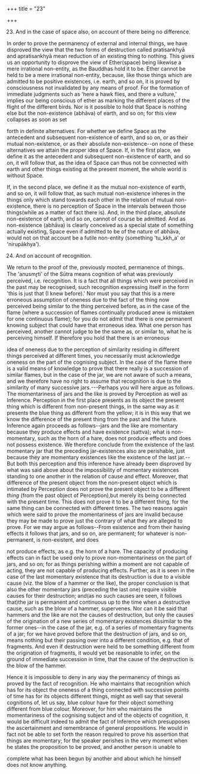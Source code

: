 +++
title = "23"

+++


23. And in the case of space also, on account of there being no difference.

In order to prove the permanency of external and internal things, we have disproved the view that the two forms of destruction called pratisankhyā and apratisankhyā mean reduction of an existing thing to nothing. This gives us an opportunity to disprove the view of Ether(space) being likewise a mere irrational non-entity, as the Bauddhas hold it to be. Ether cannot be held to be a mere irrational non-entity, because, like those things which are admitted to be positive existences, i.e. earth, and so on, it is proved by consciousness not invalidated by any means of proof. For the formation of immediate judgments such as 'here a hawk flies, and there a vulture,' implies our being conscious of ether as marking the different places of the flight of the different birds. Nor is it possible to hold that Space is nothing else but the non-existence (abhāva) of earth, and so on; for this view collapses as soon as set

forth in definite alternatives. For whether we define Space as the antecedent and subsequent non-existence of earth, and so on, or as their mutual non-existence, or as their absolute non-existence--on none of these alternatives we attain the proper idea of Space. If, in the first place, we define it as the antecedent and subsequent non-existence of earth, and so on, it will follow that, as the idea of Space can thus not be connected with earth and other things existing at the present moment, the whole world is without Space.

If, in the second place, we define it as the mutual non-existence of earth, and so on, it will follow that, as such mutual non-existence inheres in the things only which stand towards each other in the relation of mutual non-existence, there is no perception of Space in the intervals between those things(while as a matter of fact there is). And, in the third place, absolute non-existence of earth, and so on, cannot of course be admitted. And as non-existence (abhāva) is clearly conceived as a special state of something actually existing, Space even if admitted to be of the nature of abhāva, would not on that account be a futile non-entity (something 'tu_kkh_a' or 'nirupākhya').

24. And on account of recognition.

We return to the proof of the, previously mooted, permanence of things. The 'anusmr̥ti' of the Sūtra means cognition of what was previously perceived, i.e. recognition. It is a fact that all things which were perceived in the past may be recognised, such recognition expressing itself in the form 'this is just that (I knew before).' Nor must you say that this is a mere erroneous assumption of oneness due to the fact of the thing now perceived being similar to the thing perceived before, as in the case of the flame (where a succession of flames continually produced anew is mistaken for one continuous flame); for you do not admit that there is one permanent knowing subject that could have that erroneous idea. What one person has perceived, another cannot judge to be the same as, or similar to, what he is perceiving himself. If therefore you hold that there is an erroneous

idea of oneness due to the perception of similarity residing in different things perceived at different times, you necessarily must acknowledge oneness on the part of the cognising subject. In the case of the flame there is a valid means of knowledge to prove that there really is a succession of similar flames, but in the case of the jar, we are not aware of such a means, and we therefore have no right to assume that recognition is due to the similarity of many successive jars.---Perhaps you will here argue as follows. The momentariness of jars and the like is proved by Perception as well as Inference. Perception in the first place presents as its object the present thing which is different from non-present things, in the same way as it presents the blue thing as different from the yellow; it is in this way that we know the difference of the present thing from the past and the future. Inference again proceeds as follows--jars and the like are momentary because they produce effects and have existence (sattva); what is non-momentary, such as the horn of a hare, does not produce effects and does not possess existence. We therefore conclude from the existence of the last momentary jar that the preceding jar-existences also are perishable, just because they are momentary existences like the existence of the last jar.--But both this perception and this inference have already been disproved by what was said above about the impossibility of momentary existences standing to one another in the relation of cause and effect. Moreover, that difference of the present object from the non-present object which is intimated by Perception does not prove the present object to be a different _thing_ (from the past object of Perception),but merely its being connected with the present time. This does not prove it to be a different thing, for the same thing can be connected with different times. The two reasons again which were said to prove the momentariness of jars are invalid because they may be made to prove just the contrary of what they are alleged to prove. For we may argue as follows--From existence and from their having effects it follows that jars, and so on, are permanent; for whatever is non-permanent, is non-existent, and does

not produce effects, as e.g. the horn of a hare. The capacity of producing effects can in fact be used only to prove non-momentariness on the part of jars, and so on; for as things perishing within a moment are not capable of acting, they are not capable of producing effects. Further, as it is seen in the case of the last momentary existence that its destruction is due to a visible cause (viz. the blow of a hammer or the like), the proper conclusion is that also the other momentary jars (preceding the last one) require visible causes for their destruction; and(as no such causes are seen, it follows that)the jar is permanent and continuous up to the time when a destructive cause, such as the blow of a hammer, supervenes. Nor can it be said that hammers and the like are not the causes of destruction, but only the causes of the origination of a new series of momentary existences dissimilar to the former ones--in the case of the jar, e.g. of a series of momentary fragments of a jar; for we have proved before that the destruction of jars, and so on, means nothing but their passing over into a different condition, e.g. that of fragments. And even if destruction were held to be something different from the origination of fragments, it would yet be reasonable to infer, on the ground of immediate succession in time, that the cause of the destruction is the blow of the hammer.

Hence it is impossible to deny in any way the permanency of things as proved by the fact of recognition. He who maintains that recognition which has for its object the oneness of a thing connected with successive points of time has for its objects different things, might as well say that several cognitions of, let us say, blue colour have for their object something different from blue colour. Moreover, for him who maintains the momentariness of the cognising subject and of the objects of cognition, it would be difficult indeed to admit the fact of Inference which presupposes the ascertainment and remembrance of general propositions. He would in fact not be able to set forth the reason required to prove his assertion that things are momentary; for the speaker perishes in the very moment when he states the proposition to be proved, and another person is unable to

complete what has been begun by another and about which he himself does not know anything.


